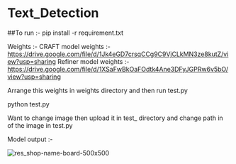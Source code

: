 # Text_Detection

##To run :- 
pip install -r requirement.txt

Weights :-
 CRAFT model weights :- https://drive.google.com/file/d/1Jk4eGD7crsqCCg9C9VjCLkMN3ze8kutZ/view?usp=sharing
 Refiner model weights :- https://drive.google.com/file/d/1XSaFwBkOaFOdtk4Ane3DFyJGPRw6v5bO/view?usp=sharing
 
Arrange this weights in weights directory and then run test.py

python test.py

Want to change image then upload it in test_ directory and change path in of the image in test.py

Model output :- 


![res_shop-name-board-500x500](https://user-images.githubusercontent.com/76057253/119359880-b409ff80-bcc7-11eb-8d97-7f692e879bf2.jpg)

